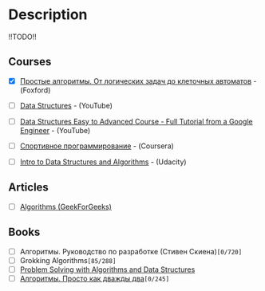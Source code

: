 # Description

!!TODO!!

## Courses

- [x] [Простые алгоритмы. От логических задач до клеточных автоматов](https://foxford.ru/courses/2491/landing) - (Foxford)
- [ ] [Data Structures](https://www.youtube.com/playlist?list=PL2_aWCzGMAwI3W_JlcBbtYTwiQSsOTa6P) - (YouTube)
- [ ] [Data Structures Easy to Advanced Course - Full Tutorial from a Google Engineer](https://www.youtube.com/watch?v=RBSGKlAvoiM) - (YouTube)
- [ ] [Спортивное программирование](https://www.coursera.org/learn/sportivnoe-programmirovanie) - (Coursera)
- [ ] [Intro to Data Structures and Algorithms](https://www.udacity.com/course/data-structures-and-algorithms-in-python--ud513) - (Udacity)


## Articles

- [ ] [Algorithms (GeekForGeeks)](https://www.geeksforgeeks.org/fundamentals-of-algorithms/?ref=shm)


## Books

- [ ] Алгоритмы. Руководство по разработке (Стивен Скиена)`[0/720]`
- [ ] Grokking Algorithms`[85/288]`
- [ ] [Problem Solving with Algorithms and Data Structures](https://aliev.github.io/runestone)
- [ ] [Алгоритмы. Просто как дважды два](https://1lib.eu/book/2881801/bdf9dc?regionChanged=&redirect=537745)`[0/245]`
